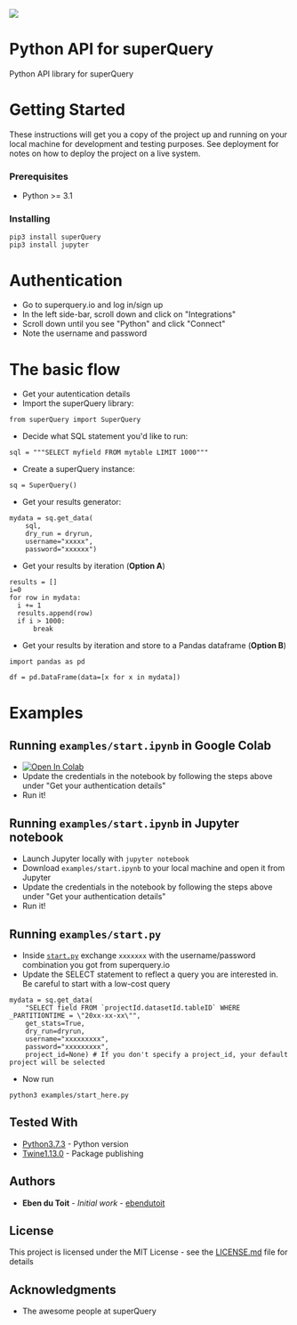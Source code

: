 ![](https://web.superquery.io/wp-content/uploads/2019/03/sq-logotype@1x.svg)

# Python API for superQuery

Python API library for superQuery

# Getting Started

These instructions will get you a copy of the project up and running on your local machine for development and testing purposes. See deployment for notes on how to deploy the project on a live system.

### Prerequisites

* Python >= 3.1

### Installing

```
pip3 install superQuery
pip3 install jupyter
```

# Authentication
* Go to superquery.io and log in/sign up
* In the left side-bar, scroll down and click on "Integrations"
* Scroll down until you see "Python" and click "Connect"
* Note the username and password

# The basic flow
* Get your autentication details
* Import the superQuery library: 

``` 
from superQuery import SuperQuery
``` 
* Decide what SQL statement you'd like to run: 

``` 
sql = """SELECT myfield FROM mytable LIMIT 1000"""
```

* Create a superQuery instance: 
``` 
sq = SuperQuery()
```

* Get your results generator: 
```
mydata = sq.get_data(
    sql, 
    dry_run = dryrun,
    username="xxxxx", 
    password="xxxxxx")
```

* Get your results by iteration (**Option A**)
```
results = []
i=0
for row in mydata:
  i += 1
  results.append(row)
  if i > 1000:
      break
```

* Get your results by iteration and store to a Pandas dataframe (**Option B**)
```
import pandas as pd

df = pd.DataFrame(data=[x for x in mydata])
```

# Examples
## Running `examples/start.ipynb` in Google Colab
* [![Open In Colab](https://colab.research.google.com/assets/colab-badge.svg)](https://colab.research.google.com/github/superquery/superPy/blob/master/examples/start.ipynb)
* Update the credentials in the notebook by following the steps above under "Get your authentication details"
* Run it!

## Running `examples/start.ipynb` in Jupyter notebook
* Launch Jupyter locally with `jupyter notebook`
* Download `examples/start.ipynb` to your local machine and open it from Jupyter
* Update the credentials in the notebook by following the steps above under "Get your authentication details"
* Run it!


## Running `examples/start.py`
* Inside [`start.py`](https://github.com/superquery/superPy/blob/master/examples/start.py) exchange `xxxxxxx` with the username/password combination you got from superquery.io
* Update the SELECT statement to reflect a query you are interested in. Be careful to start with a low-cost query


```
mydata = sq.get_data(
    "SELECT field FROM `projectId.datasetId.tableID` WHERE _PARTITIONTIME = \"20xx-xx-xx\"", 
    get_stats=True, 
    dry_run=dryrun, 
    username="xxxxxxxxx", 
    password="xxxxxxxxx",
    project_id=None) # If you don't specify a project_id, your default project will be selected
```
* Now run
```
python3 examples/start_here.py
```

## Tested With

* [Python3.7.3](https://www.python.org/downloads/release/python-373/) - Python version
* [Twine1.13.0](https://pypi.org/project/twine/) - Package publishing

## Authors

* **Eben du Toit** - *Initial work* - [ebendutoit](https://github.com/ebendutoit)

## License

This project is licensed under the MIT License - see the [LICENSE.md](LICENSE.md) file for details

## Acknowledgments

* The awesome people at superQuery
